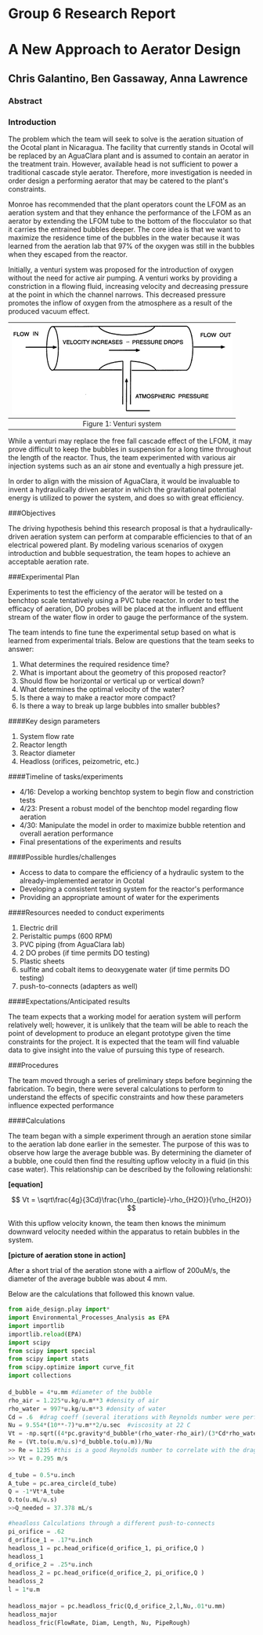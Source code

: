 # Group 6 Research Report
# A New Approach to Aerator Design
## Chris Galantino, Ben Gassaway, Anna Lawrence

### Abstract

### Introduction

The problem which the team will seek to solve is the aeration situation of the Ocotal plant in Nicaragua. The facility that currently stands in Ocotal will be replaced by an AguaClara plant and is assumed to contain an aerator in the treatment train. However, available head is not sufficient to power a traditional cascade style aerator. Therefore, more investigation is needed in order design a performing aerator that may be catered to the plant's constraints.

Monroe has recommended that the plant operators count the LFOM as an aeration system and that they enhance the performance of the LFOM as an aerator by extending the LFOM tube to the bottom of the flocculator so that it carries the entrained bubbles deeper. The core idea is that we want to maximize the residence time of the bubbles in the water because it was learned from the aeration lab that 97% of the oxygen was still in the bubbles when they escaped from the reactor.

Initially, a venturi system was proposed for the introduction of oxygen without the need for active air pumping. A venturi works by providing a constriction in a flowing fluid, increasing velocity and decreasing pressure at the point in which the channel narrows. This decreased pressure promotes the inflow of oxygen from the atmosphere as a result of the produced vacuum effect.

<center>

|<img src="https://github.com/Galantino/crg_4530/blob/master/Photos/venturi4.gif?raw=true" >|
|:---:|
|Figure 1: Venturi system  |

</center>


While a venturi may replace the free fall cascade effect of the LFOM, it may prove difficult to keep the bubbles in suspension for a long time throughout the length of the reactor. Thus, the team experimented with various air injection systems such as an air stone and eventually a high pressure jet.

In order to align with the mission of AguaClara, it would be invaluable to invent a hydraulically driven aerator in which the gravitational potential energy is utilized to power the system, and does so with great efficiency.

###Objectives

The driving hypothesis behind this research proposal is that a hydraulically-driven aeration system can perform at comparable efficiencies to that of an electrical powered plant. By modeling various scenarios of oxygen introduction and bubble sequestration, the team hopes to achieve an acceptable aeration rate.

###Experimental Plan

Experiments to test the efficiency of the aerator will be tested on a benchtop scale tentatively using a PVC tube reactor. In order to test the efficacy of aeration, DO probes will be placed at the influent and effluent stream of the water flow in order to gauge the performance of the system.

The team intends to fine tune the experimental setup based on what is learned from experimental trials. Below are questions that the team seeks to answer:

  1. What determines the required residence time?
  2. What is important about the geometry of this proposed reactor?
  3. Should flow be horizontal or vertical up or vertical down?
  4. What determines the optimal velocity of the water?
  5. Is there a way to make a reactor more compact?
  6. Is there a way to break up large bubbles into smaller bubbles?

####Key design parameters

1. System flow rate
2. Reactor length
3. Reactor diameter
4. Headloss (orifices, peizometric, etc.)

####Timeline of tasks/experiments
- 4/16: Develop a working benchtop system to begin flow and constriction tests
- 4/23: Present a robust model of the benchtop model regarding flow aeration
- 4/30: Manipulate the model in order to maximize bubble retention and overall aeration performance
- Final presentations of the experiments and results

####Possible hurdles/challenges
- Access to data to compare the efficiency of a hydraulic system to the already-implemented aerator in Ocotal
- Developing a consistent testing system for the reactor's performance
- Providing an appropriate amount of water for the experiments

####Resources needed to conduct experiments
1. Electric drill
2. Peristaltic pumps (600 RPM)
3. PVC piping (from AguaClara lab)
4. 2 DO probes (if time permits DO testing)
5. Plastic sheets
6. sulfite and cobalt items to deoxygenate water (if time permits DO testing)
7. push-to-connects (adapters as well)

####Expectations/Anticipated results

The team expects that a working model for aeration system will perform relatively well; however, it is unlikely that the team will be able to reach the point of development to produce an elegant prototype given the time constraints for the project. It is expected that the team will find valuable data to give insight into the value of pursuing this type of research.

###Procedures

The team moved through a series of preliminary steps before beginning the fabrication. To begin, there were several calculations to perform to understand the effects of specific constraints and how these parameters influence expected performance

####Calculations

The team began with a simple experiment through an aeration stone similar to the aeration lab done earlier in the semester. The purpose of this was to observe how large the average bubble was. By determining the diameter of a bubble, one could then find the resulting upflow velocity in a fluid (in this case water). This relationship can be described by the following relationshi:

**[equation]**

$$ Vt = \sqrt\frac{4g}{3Cd}\frac{\rho_{particle}-\rho_{H2O}}{\rho_{H2O}}    $$

With this upflow velocity known, the team then knows the minimum downward velocity needed within the apparatus to retain bubbles in the system.


**[picture of aeration stone in action]**


After a short trial of the aeration stone with a airflow of 200uM/s, the diameter of the average bubble was about 4 mm.

Below are the calculations that followed this known value.

```python
from aide_design.play import*
import Environmental_Processes_Analysis as EPA
import importlib
importlib.reload(EPA)
import scipy
from scipy import special
from scipy import stats
from scipy.optimize import curve_fit
import collections

d_bubble = 4*u.mm #diameter of the bubble
rho_air = 1.225*u.kg/u.m**3 #density of air
rho_water = 997*u.kg/u.m**3 #density of water
Cd = .6  #drag coeff (several iterations with Reynolds number were performed to get this value)
Nu = 9.554*(10**-7)*u.m**2/u.sec  #viscosity at 22 C
Vt = -np.sqrt((4*pc.gravity*d_bubble*(rho_water-rho_air)/(3*Cd*rho_water)))
Re = (Vt.to(u.m/u.s)*d_bubble.to(u.m))/Nu
>> Re = 1235 #this is a good Reynolds number to correlate with the drag coeff of 0.6
>> Vt = 0.295 m/s

d_tube = 0.5*u.inch
A_tube = pc.area_circle(d_tube)
Q = -1*Vt*A_tube
Q.to(u.mL/u.s)
>>Q_needed = 37.378 mL/s
```
```python
#headloss Calculations through a different push-to-connects
pi_orifice = .62
d_orifice_1 = .17*u.inch
headloss_1 = pc.head_orifice(d_orifice_1, pi_orifice,Q )
headloss_1
d_orifice_2 = .25*u.inch
headloss_2 = pc.head_orifice(d_orifice_2, pi_orifice,Q )
headloss_2
l = 1*u.m

headloss_major = pc.headloss_fric(Q,d_orifice_2,l,Nu,.01*u.mm)
headloss_major
headloss_fric(FlowRate, Diam, Length, Nu, PipeRough)

```

